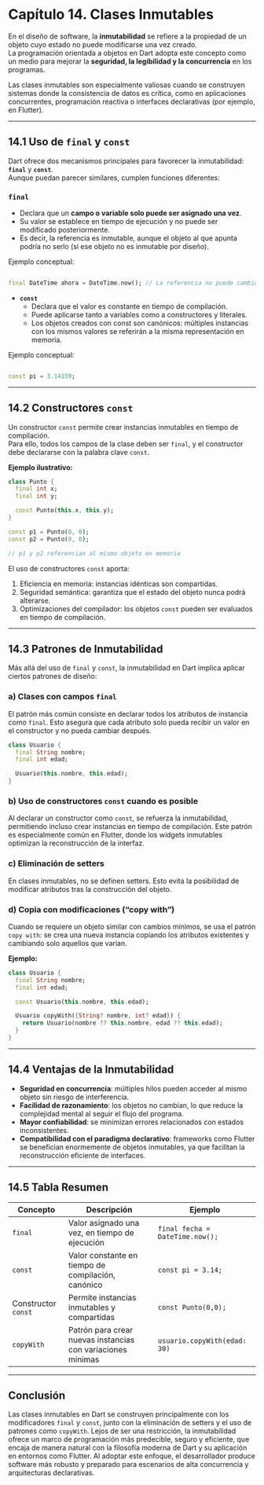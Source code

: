 # Capítulo 14. Clases Inmutables

En el diseño de software, la **inmutabilidad** se refiere a la propiedad de un objeto cuyo estado no puede modificarse
una vez creado.  
La programación orientada a objetos en Dart adopta este concepto como un medio para mejorar la **seguridad, la
legibilidad y la concurrencia** en los programas.

Las clases inmutables son especialmente valiosas cuando se construyen sistemas donde la consistencia de datos es
crítica, como en aplicaciones concurrentes, programación reactiva o interfaces declarativas (por ejemplo, en Flutter).

---

## 14.1 Uso de `final` y `const`

Dart ofrece dos mecanismos principales para favorecer la inmutabilidad: **`final`** y **`const`**.  
Aunque puedan parecer similares, cumplen funciones diferentes:

### `final`

- Declara que un **campo o variable solo puede ser asignado una vez**.
- Su valor se establece en tiempo de ejecución y no puede ser modificado posteriormente.
- Es decir, la referencia es inmutable, aunque el objeto al que apunta podría no serlo (si ese objeto no es inmutable
  por diseño).

Ejemplo conceptual:

```dart

final DateTime ahora = DateTime.now(); // La referencia no puede cambiar
```

- **`const`**
    - Declara que el valor es constante en tiempo de compilación.
    - Puede aplicarse tanto a variables como a constructores y literales.
    - Los objetos creados con const son canónicos: múltiples instancias con los mismos valores se referirán a la misma
      representación en memoria.

Ejemplo conceptual:

```dart

const pi = 3.14159;
```

---

## 14.2 Constructores `const`

Un constructor `const` permite crear instancias inmutables en tiempo de compilación.  
Para ello, todos los campos de la clase deben ser `final`, y el constructor debe declararse con la palabra clave
`const`.

**Ejemplo ilustrativo:**

```dart
class Punto {
  final int x;
  final int y;

  const Punto(this.x, this.y);
}

const p1 = Punto(0, 0);
const p2 = Punto(0, 0);

// p1 y p2 referencian al mismo objeto en memoria
```

El uso de constructores `const` aporta:

1. Eficiencia en memoria: instancias idénticas son compartidas.
2. Seguridad semántica: garantiza que el estado del objeto nunca podrá alterarse.
3. Optimizaciones del compilador: los objetos `const` pueden ser evaluados en tiempo de compilación.

---

## 14.3 Patrones de Inmutabilidad

Más allá del uso de `final` y `const`, la inmutabilidad en Dart implica aplicar ciertos patrones de diseño:

### a) Clases con campos `final`

El patrón más común consiste en declarar todos los atributos de instancia como `final`.
Esto asegura que cada atributo solo pueda recibir un valor en el constructor y no pueda cambiar después.

```dart
class Usuario {
  final String nombre;
  final int edad;

  Usuario(this.nombre, this.edad);
}
```

### b) Uso de constructores `const` cuando es posible

Al declarar un constructor como `const`, se refuerza la inmutabilidad, permitiendo incluso crear instancias en tiempo de
compilación.
Este patrón es especialmente común en Flutter, donde los widgets inmutables optimizan la reconstrucción de la interfaz.

### c) Eliminación de setters

En clases inmutables, no se definen setters.
Esto evita la posibilidad de modificar atributos tras la construcción del objeto.

### d) Copia con modificaciones (“copy with”)

Cuando se requiere un objeto similar con cambios mínimos, se usa el patrón `copy with`: se crea una nueva instancia
copiando los atributos existentes y cambiando solo aquellos que varían.

**Ejemplo:**

```dart
class Usuario {
  final String nombre;
  final int edad;

  const Usuario(this.nombre, this.edad);

  Usuario copyWith({String? nombre, int? edad}) {
    return Usuario(nombre ?? this.nombre, edad ?? this.edad);
  }
}
```

---

## 14.4 Ventajas de la Inmutabilidad

- **Seguridad en concurrencia**: múltiples hilos pueden acceder al mismo objeto sin riesgo de interferencia.
- **Facilidad de razonamiento**: los objetos no cambian, lo que reduce la complejidad mental al seguir el flujo del
  programa.
- **Mayor confiabilidad**: se minimizan errores relacionados con estados inconsistentes.
- **Compatibilidad con el paradigma declarativo**: frameworks como Flutter se benefician enormemente de objetos
  inmutables, ya que facilitan la reconstrucción eficiente de interfaces.

---

## 14.5 Tabla Resumen

| Concepto            | Descripción                                                 | Ejemplo                         |
|---------------------|-------------------------------------------------------------|---------------------------------|
| `final`             | Valor asignado una vez, en tiempo de ejecución              | `final fecha = DateTime.now();` |
| `const`             | Valor constante en tiempo de compilación, canónico          | `const pi = 3.14;`              |
| Constructor `const` | Permite instancias inmutables y compartidas                 | `const Punto(0,0);`             |
| `copyWith`          | Patrón para crear nuevas instancias con variaciones mínimas | `usuario.copyWith(edad: 30)`    |

---

## Conclusión

Las clases inmutables en Dart se construyen principalmente con los modificadores `final` y `const`, junto con la
eliminación de setters y el uso de patrones como `copyWith`.
Lejos de ser una restricción, la inmutabilidad ofrece un marco de programación más predecible, seguro y eficiente, que
encaja de manera natural con la filosofía moderna de Dart y su aplicación en entornos como Flutter.
Al adoptar este enfoque, el desarrollador produce software más robusto y preparado para escenarios de alta concurrencia
y arquitecturas declarativas.
